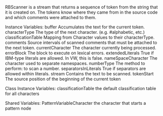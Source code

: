 RBScanner is a stream that returns a sequence of token from the string that it is created on. The tokens know where they came from in the source code and which comments were attached to them.Instance Variables:	buffer	<PositionableStream>	Accumulates the text for the current token.	characterType	<ByteSymbol>	The type of the next character. (e.g. #alphabetic, etc.)	classificationTable	<Array of: Symbol>	Mapping from Character values to their characterType.	comments	<Collection of: Interval>	Source intervals of scanned comments that must be attached to the next token.	currentCharacter	<Character>	The character currently being processed.	errorBlock	<BlockClosure>	The block to execute on lexical errors.	extendedLiterals	<Boolean>	True if IBM-type literals are allowed. In VW, this is false.	nameSpaceCharacter	<Character>	The character used to separate namespaces.	numberType	<ByteSymbol>	The method to perform: to scan a number. 	separatorsInLiterals	<Boolean>	True if separators are allowed within literals.	stream	<PositionableStream>	Contains the text to be scanned.	tokenStart	<Integer>	The source position of the beginning of the current tokenClass Instance Variables:	classificationTable	<Array>		the default classification table for all charactersShared Variables:	PatternVariableCharacter	<Character>	the character that starts a pattern node